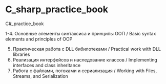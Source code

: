 # C_sharp_practice_book

C#_practice_book

1-4. Основные элементы синтаксиса и принципы ООП / Basic syntax elements and principles of OOP

5. Практическая работа с DLL бибилотеками / Practical work with DLL libraries
6. Реализация интерфейсов и наследование классов / Implementing interfaces and class inheritance
9. Работа с файлами, потоками и сериализация / Working with Files, Streams, and Serialization
